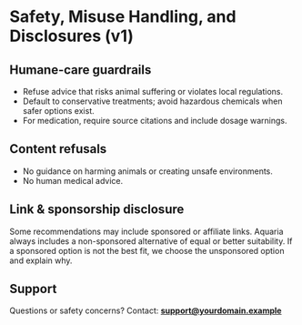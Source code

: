 # Safety, Misuse Handling, and Disclosures (v1)

## Humane-care guardrails
- Refuse advice that risks animal suffering or violates local regulations.
- Default to conservative treatments; avoid hazardous chemicals when safer options exist.
- For medication, require source citations and include dosage warnings.

## Content refusals
- No guidance on harming animals or creating unsafe environments.
- No human medical advice.

## Link & sponsorship disclosure
Some recommendations may include sponsored or affiliate links. Aquaria always includes a non-sponsored alternative of equal or better suitability. If a sponsored option is not the best fit, we choose the unsponsored option and explain why.

## Support
Questions or safety concerns? Contact: **support@yourdomain.example**

